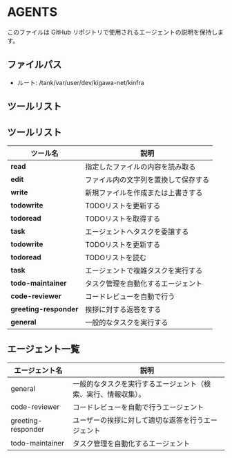 # AGENTS

このファイルは GitHub リポジトリで使用されるエージェントの説明を保持します。

## ファイルパス

* ルート: /tank/var/user/dev/kigawa-net/kinfra

## ツールリスト

## ツールリスト

| ツール名   | 説明 |
|----------|------|
| **read** | 指定したファイルの内容を読み取る |
| **edit** | ファイル内の文字列を置換して保存する |
| **write** | 新規ファイルを作成または上書きする |
| **todowrite** | TODOリストを更新する |
| **todoread** | TODOリストを取得する |
| **task** | エージェントへタスクを委譲する |
| **todowrite** | TODOリストを更新する |
| **todoread** | TODOリストを読む |
| **task** | エージェントで複雑タスクを実行する |
| **todo-maintainer** | タスク管理を自動化するエージェント |
| **code-reviewer** | コードレビューを自動で行う |
| **greeting-responder** | 挨拶に対する返答をする |
| **general** | 一般的なタスクを実行する |


## エージェント一覧

| エージェント名            | 説明                              |
|--------------------|---------------------------------|
| general            | 一般的なタスクを実行するエージェント（検索、実行、情報収集）。 |
| code-reviewer      | コードレビューを自動で行うエージェント             |
| greeting-responder | ユーザーの挨拶に対して適切な返答を行うエージェント       |
| todo-maintainer    | タスク管理を自動化するエージェント               |
